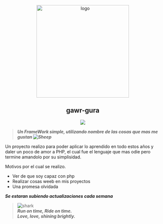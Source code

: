 <div align="center">
   <img width="300" src="https://i.pinimg.com/originals/3f/64/12/3f6412b65a797bde9b882bd07c43a244.gif" alt="logo"></br><h2>gawr-gura</h2>


  [![](https://img.shields.io/packagist/php-v/curl/curl)](https://packagist.org/packages/curl/curl) 

</div>

> ***Un FrameWork simple, utilizando nombre de las cosas que mas me gustan ![Sheep](https://cdn.discordapp.com/emojis/684213920319537195.gif?v=1&size=40)***


Un proyecto realizo para poder aplicar lo aprendido en todo estos años y daler un poco de amor a PHP, el cual fue el lenguaje que mas odie pero termine amandolo por su simplisidad.

Motivos por el cual se realizo.

  - Ver de que soy capaz con php
  - Realizar cosas weeb en mis proyectos
  - Una promesa olvidada

***Se estaran subiendo actualizaciones cada semana***	

>![shark](https://i.imgur.com/uOpMXdz.png)\
>***Run on time, Ride on time.***\
>***Love, love, shining brightly.***


